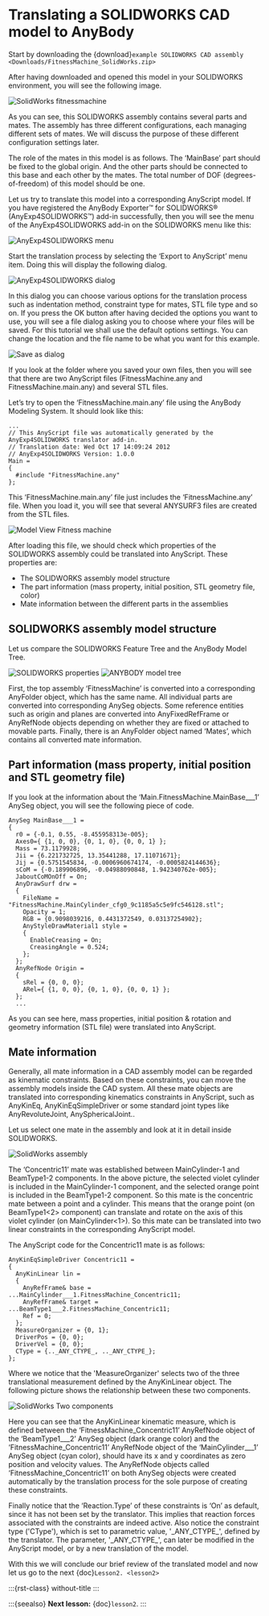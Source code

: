 # Translating a SOLIDWORKS CAD model to AnyBody

Start by downloading the {download}`example SOLIDWORKS CAD assembly
<Downloads/FitnessMachine_SolidWorks.zip>`

After having downloaded and opened this model in your SOLIDWORKS
environment, you will see the following image.

![SolidWorks fitnessmachine](_static/lesson1/lesson1_image1.png)

As you can see, this SOLIDWORKS assembly contains several parts and
mates. The assembly has three different configurations, each managing
different sets of mates. We will discuss the purpose of these different
configuration settings later.

The role of the mates in this model is as follows. The ‘MainBase’ part
should be fixed to the global origin. And the other parts should be
connected to this base and each other by the mates. The total number of
DOF (degrees-of-freedom) of this model should be one.

Let us try to translate this model into a corresponding AnyScript model.
If you have registered the AnyBody Exporter™ for SOLIDWORKS®
(AnyExp4SOLIDWORKS™) add-in successfully, then you will see the menu of
the AnyExp4SOLIDWORKS add-in on the SOLIDWORKS menu like this:

![AnyExp4SOLIDWORKS menu](_static/lesson1/lesson1_image2.png)

Start the translation process by selecting the ‘Export to AnyScript’
menu item. Doing this will display the following dialog.

![AnyExp4SOLIDWORKS dialog](_static/lesson1/lesson1_image3.png)

In this dialog you can choose various options for the translation
process such as indentation method, constraint type for mates, STL file
type and so on. If you press the OK button after having decided the
options you want to use, you will see a file dialog asking you to choose
where your files will be saved. For this tutorial we shall use the
default options settings. You can change the location and the file name
to be what you want for this example.

![Save as dialog](_static/lesson1/lesson1_image4.PNG)

If you look at the folder where you saved your own files, then you will
see that there are two AnyScript files (FitnessMachine.any and
FitnessMachine.main.any) and several STL files.

Let’s try to open the ‘FitnessMachine.main.any’ file using the AnyBody
Modeling System. It should look like this:

```AnyScriptDoc
...
// This AnyScript file was automatically generated by the AnyExp4SOLIDWORKS translator add-in.
// Translation date: Wed Oct 17 14:09:24 2012
// AnyExp4SOLIDWORKS Version: 1.0.0
Main =
{
  #include "FitnessMachine.any"
};
```

This ‘FitnessMachine.main.any’ file just includes the
‘FitnessMachine.any’ file. When you load it, you will see that several
ANYSURF3 files are created from the STL files.

![Model View Fitness machine](_static/lesson1/lesson1_image5.png)

After loading this file, we should check which properties of the
SOLIDWORKS assembly could be translated into AnyScript. These properties
are:

- The SOLIDWORKS assembly model structure
- The part information (mass property, initial position, STL geometry
  file, color)
- Mate information between the different parts in the assemblies

## SOLIDWORKS assembly model structure

Let us compare the SOLIDWORKS Feature Tree and the AnyBody Model Tree.

![SOLIDWORKS properties](_static/lesson1/lesson1_image6.png)  ![ANYBODY model tree](_static/lesson1/lesson1_image7.PNG)

First, the top assembly ‘FitnessMachine’ is converted into a
corresponding AnyFolder object, which has the same name. All individual
parts are converted into corresponding AnySeg objects. Some reference
entities such as origin and planes are converted into AnyFixedRefFrame
or AnyRefNode objects depending on whether they are fixed or attached to
movable parts. Finally, there is an AnyFolder object named ‘Mates’,
which contains all converted mate information.

## Part information (mass property, initial position and STL geometry file)

If you look at the information about the
‘Main.FitnessMachine.MainBase\_\_\_1’ AnySeg object, you will see the
following piece of code.

```AnyScriptDoc
AnySeg MainBase___1 =
{
  r0 = {-0.1, 0.55, -8.455958313e-005};
  Axes0={ {1, 0, 0}, {0, 1, 0}, {0, 0, 1} };
  Mass = 73.1179928;
  Jii = {6.221732725, 13.35441288, 17.11071671};
  Jij = {0.5751545834, -0.0006960674174, -0.0005824144636};
  sCoM = {-0.189906896, -0.04988090848, 1.942340762e-005};
  JaboutCoMOnOff = On;
  AnyDrawSurf drw =
  {
    FileName = "FitnessMachine.MainCylinder_cfg0_9c1185a5c5e9fc546128.stl";
    Opacity = 1;
    RGB = {0.9098039216, 0.4431372549, 0.03137254902};
    AnyStyleDrawMaterial1 style =
    {
      EnableCreasing = On;
      CreasingAngle = 0.524;
    };
  };
  AnyRefNode Origin =
  {
    sRel = {0, 0, 0};
    ARel={ {1, 0, 0}, {0, 1, 0}, {0, 0, 1} };
  };
  ...
```

As you can see here, mass properties, initial position & rotation and
geometry information (STL file) were translated into AnyScript.

## Mate information

Generally, all mate information in a CAD assembly model can be regarded
as kinematic constraints. Based on these constraints, you can move the
assembly models inside the CAD system. All these mate objects are
translated into corresponding kinematics constraints in AnyScript, such
as AnyKinEq, AnyKinEqSimpleDriver or some standard joint types like
AnyRevoluteJoint, AnySphericalJoint..

Let us select one mate in the assembly and look at it in detail inside
SOLIDWORKS.

![SolidWorks assembly](_static/lesson1/lesson1_image8.png)

The ‘Concentric11’ mate was established between MainCylinder-1 and
BeamType1-2 components. In the above picture, the selected violet
cylinder is included in the MainCylinder-1 component, and
the selected orange point is included in the BeamType1-2 component. So
this mate is the concentric mate between a point and a cylinder. This
means that the orange point (on BeamType1\<2> component) can translate and
rotate on the axis of this violet cylinder (on MainCylinder\<1>). So this
mate can be translated into two linear constraints in the corresponding
AnyScript model.

The AnyScript code for the Concentric11 mate is as follows:

```AnyScriptDoc
AnyKinEqSimpleDriver Concentric11 =
{
  AnyKinLinear lin =
  {
    AnyRefFrame& base = ...MainCylinder___1.FitnessMachine_Concentric11;
    AnyRefFrame& target = ...BeamType1___2.FitnessMachine_Concentric11;
    Ref = 0;
  };
  MeasureOrganizer = {0, 1};
  DriverPos = {0, 0};
  DriverVel = {0, 0};
  CType = {.._ANY_CTYPE_, .._ANY_CTYPE_};
};
```

Where we notice that the 'MeasureOrganizer' selects two of the three
translational measurement defined by the AnyKinLinear object. The
following picture shows the relationship between these two components.

![SolidWorks Two components](_static/lesson1/lesson1_image9.png)

Here you can see that the AnyKinLinear kinematic measure, which is
defined between the ‘FitnessMachine_Concentric11’ AnyRefNode object of
the ‘BeamType1\_\_\_2’ AnySeg object (dark orange color) and the
‘FitnessMachine_Concentric11’ AnyRefNode object of the
‘MainCylinder\_\_\_1’ AnySeg object (cyan color), should have its x and
y coordinates as zero position and velocity values. The AnyRefNode
objects called ‘FitnessMachine_Concentric11’ on both AnySeg objects
were created automatically by the translation process for the sole
purpose of creating these constraints.

Finally notice that the ‘Reaction.Type’ of these constraints is ‘On’ as
default, since it has not been set by the translator. This implies that
reaction forces associated with the constraints are indeed active. Also
notice the constraint type ('CType'), which is set to parametric value,
'\_ANY_CTYPE\_', defined by the translator. The parameter,
'\_ANY_CTYPE\_', can later be modified in the AnyScript model, or by a
new translation of the model.

With this we will conclude our brief review of the translated model and
now let us go to the next {doc}`Lesson2. <lesson2>`

:::{rst-class} without-title
:::

:::{seealso}
**Next lesson:** {doc}`lesson2`.
:::
